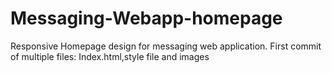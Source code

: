 # Messaging-Webapp-homepage
Responsive Homepage design for messaging web application. 
First commit of multiple files: Index.html,style file and images
